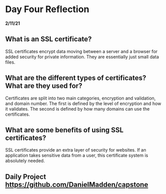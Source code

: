 # Day Four Reflection

**2/11/21**

## What is an SSL certificate?

SSL certificates encrypt data moving between a server and a browser for added security for private information. They are essentially just small data files.

## What are the different types of certificates? What are they used for?

Certificates are split into two main categories, encryption and validation, and domain number. The first is defined by the level of encryption and how it validates. The second is defined by how many domains can use the certificates.

## What are some benefits of using SSL certificates?

SSL certificates provide an extra layer of security for websites. If an application takes sensitive data from a user, this certificate system is absolutely needed.

## Daily Project https://github.com/DanielMadden/capstone
